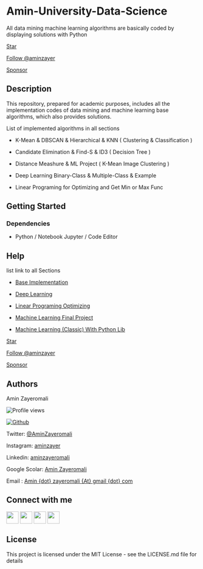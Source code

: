<!-- Place this tag in your head or just before your close body tag. -->
<script async defer src="https://buttons.github.io/buttons.js"></script>
# Amin-University-Data-Science

All data mining machine learning algorithms are basically coded by displaying solutions with Python

<!-- Place this tag where you want the button to render. -->
<a class="github-button" href="https://github.com/aminzayer/Amin-University-Data-Science" data-icon="octicon-star" data-size="large" aria-label="Star aminzayer/Amin-University-Data-Science on GitHub">Star</a>

<!-- Place this tag where you want the button to render. -->
<a class="github-button" href="https://github.com/aminzayer" data-size="large" aria-label="Follow @aminzayer on GitHub">Follow @aminzayer</a>

<!-- Place this tag where you want the button to render. -->
<a class="github-button" href="https://github.com/sponsors/aminzayer" data-icon="octicon-heart" data-size="large" aria-label="Sponsor @aminzayer on GitHub">Sponsor</a>



## Description

This repository, prepared for academic purposes, includes all the implementation codes of data mining and machine learning base algorithms, which also provides solutions.

List of implemented algorithms in all sections

- K-Mean & DBSCAN & Hierarchical & KNN  ( Clustering & Classification )

- Candidate Elimination & Find-S & ID3 ( Decision Tree )

- Distance Meashure & ML Project ( K-Mean Image Clustering )

- Deep Learning Binary-Class & Multiple-Class & Example 

- Linear Programing for Optimizing and Get Min or Max Func

## Getting Started

### Dependencies

* Python / Notebook Jupyter / Code Editor

## Help

list link to all Sections


- [Base Implementation](https://github.com/aminzayer/Amin-University-Data-Science/tree/main/Base-Implementation)

- [Deep Learning](https://github.com/aminzayer/Amin-University-Data-Science/tree/main/Deep-Learning)

- [Linear Programing Optimizing](https://github.com/aminzayer/Amin-University-Data-Science/tree/main/Linear-Programing-Optimizing)

- [Machine Learning Final Project](https://github.com/aminzayer/Amin-University-Data-Science/tree/main/ML-Project-Final)

- [Machine Learning (Classic) With Python Lib ](https://github.com/aminzayer/Amin-University-Data-Science/tree/main/Python-Lib-ML-Classic)

<!-- Place this tag where you want the button to render. -->
<a class="github-button" href="https://github.com/aminzayer/Amin-University-Data-Science" data-icon="octicon-star" data-size="large" aria-label="Star aminzayer/Amin-University-Data-Science on GitHub">Star</a>

<!-- Place this tag where you want the button to render. -->
<a class="github-button" href="https://github.com/aminzayer" data-size="large" aria-label="Follow @aminzayer on GitHub">Follow @aminzayer</a>

<!-- Place this tag where you want the button to render. -->
<a class="github-button" href="https://github.com/sponsors/aminzayer" data-icon="octicon-heart" data-size="large" aria-label="Sponsor @aminzayer on GitHub">Sponsor</a>


## Authors

Amin Zayeromali

![Profile views](https://visitor-badge.glitch.me/badge?page_id=aminzayer.aminzayer)

[![Github](https://img.shields.io/github/followers/aminzayer?label=Follow&style=social)](https://github.com/aminzayer)

Twitter: [@AminZayeromali](https://twitter.com/aminzayeromali)

Instagram: [aminzayer](https://www.instagram.com/aminzayer/)

Linkedin: [aminzayeromali](https://ir.linkedin.com/in/aminzayeromali)

Google Scolar: [Amin Zayeromali](https://scholar.google.com/citations?user=IDR8QvcAAAAJ&hl=en)

Email : [Amin {dot} zayeromali {At} gmail {dot} com](&#109;&#097;&#105;&#108;&#116;&#111;:&#097;&#109;&#105;&#110;&#046;&#122;&#097;&#121;&#101;&#114;&#111;&#109;&#097;&#108;&#105;&#064;&#103;&#109;&#097;&#105;&#108;&#046;&#099;&#111;&#109;)


<h2> Connect with me </h2>
<a href = 'https://www.linkedin.com/in/aminzayeromali'> <img width = '32px' align= 'center' src="https://raw.githubusercontent.com/rahulbanerjee26/githubAboutMeGenerator/main/icons/linked-in-alt.svg"/></a> 
<a href = 'https://twitter.com/AminZayeromali'> <img width = '32px' align= 'center' src="https://raw.githubusercontent.com/rahulbanerjee26/githubAboutMeGenerator/main/icons/twitter.svg"/></a> 
<a href = 'https://aminzayer.ir/'> <img width = '32px' align= 'center' src="https://raw.githubusercontent.com/rahulbanerjee26/githubAboutMeGenerator/main/icons/portfolio.png"/></a> 
<a href = 'https://www.github.com/aminzayer'> <img width = '32px' align= 'center' src="https://raw.githubusercontent.com/rahulbanerjee26/githubAboutMeGenerator/main/icons/github.svg"/></a>
<br>


## License

This project is licensed under the MIT License - see the LICENSE.md file for details
